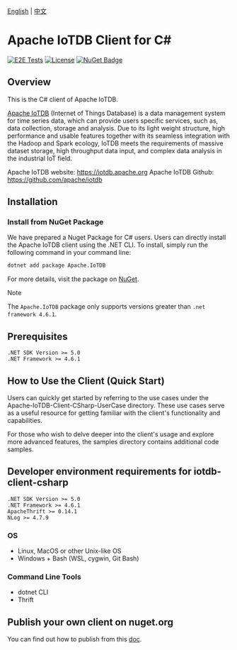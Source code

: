 <!--

    Licensed to the Apache Software Foundation (ASF) under one
    or more contributor license agreements.  See the NOTICE file
    distributed with this work for additional information
    regarding copyright ownership.  The ASF licenses this file
    to you under the Apache License, Version 2.0 (the
    "License"); you may not use this file except in compliance
    with the License.  You may obtain a copy of the License at
    
        http://www.apache.org/licenses/LICENSE-2.0
    
    Unless required by applicable law or agreed to in writing,
    software distributed under the License is distributed on an
    "AS IS" BASIS, WITHOUT WARRANTIES OR CONDITIONS OF ANY
    KIND, either express or implied.  See the License for the
    specific language governing permissions and limitations
    under the License.

-->
[English](./README.md) | [中文](./README_ZH.md)

# Apache IoTDB Client for C#

[![E2E Tests](https://github.com/apache/iotdb-client-csharp/actions/workflows/e2e.yml/badge.svg)](https://github.com/apache/iotdb-client-csharp/actions/workflows/e2e.yml)
[![License](https://img.shields.io/badge/license-Apache%202-4EB1BA.svg)](https://www.apache.org/licenses/LICENSE-2.0.html)
[![NuGet Badge](https://buildstats.info/nuget/Apache.IoTDB)](https://www.nuget.org/packages/Apache.IoTDB)

## Overview

This is the C# client of Apache IoTDB.

[Apache IoTDB](https://iotdb.apache.org) (Internet of Things Database) is a data management system for time series data, which can provide users specific services, such as, data collection, storage and analysis. Due to its light weight structure, high performance and usable features together with its seamless integration with the Hadoop and Spark ecology, IoTDB meets the requirements of massive dataset storage, high throughput data input, and complex data analysis in the industrial IoT field.

Apache IoTDB website: https://iotdb.apache.org
Apache IoTDB Github: https://github.com/apache/iotdb

## Installation

### Install from NuGet Package

We have prepared a Nuget Package for C# users. Users can directly install the Apache IoTDB client using the .NET CLI. To install, simply run the following command in your command line:

```bash
dotnet add package Apache.IoTDB
```

For more details, visit the package on [NuGet](https://www.nuget.org/packages/Apache.IoTDB/).

> [!NOTE]
> The `Apache.IoTDB` package only supports versions greater than `.net framework 4.6.1`.

## Prerequisites

    .NET SDK Version >= 5.0 
    .NET Framework >= 4.6.1

## How to Use the Client (Quick Start)

Users can quickly get started by referring to the use cases under the Apache-IoTDB-Client-CSharp-UserCase directory. These use cases serve as a useful resource for getting familiar with the client's functionality and capabilities.

For those who wish to delve deeper into the client's usage and explore more advanced features, the samples directory contains additional code samples. 

## Developer environment requirements for iotdb-client-csharp

```
.NET SDK Version >= 5.0
.NET Framework >= 4.6.1
ApacheThrift >= 0.14.1
NLog >= 4.7.9
```

### OS

* Linux, MacOS or other Unix-like OS
* Windows + Bash (WSL, cygwin, Git Bash)

### Command Line Tools

* dotnet CLI
* Thrift

## Publish your own client on nuget.org
You can find out how to publish from this [doc](./PUBLISH.md).